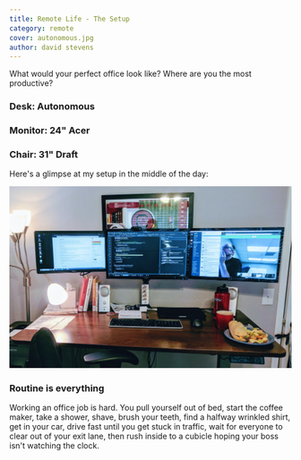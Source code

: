 ```yaml
---
title: Remote Life - The Setup
category: remote
cover: autonomous.jpg
author: david stevens
---
```


What would your perfect office look like?  Where are you the most productive?

### Desk: Autonomous




### Monitor: 24" Acer


### Chair: 31" Draft




Here's a glimpse at my setup in the middle of the day:

![](./remote-workday.jpg)

### Routine is everything

Working an office job is hard.  You pull yourself out of bed, start the coffee maker, take a shower, shave, brush your teeth, find a halfway wrinkled shirt, get in your car, drive fast until you get stuck in traffic, wait for everyone to clear out of your exit lane, then rush inside to a cubicle hoping your boss isn't watching the clock.
